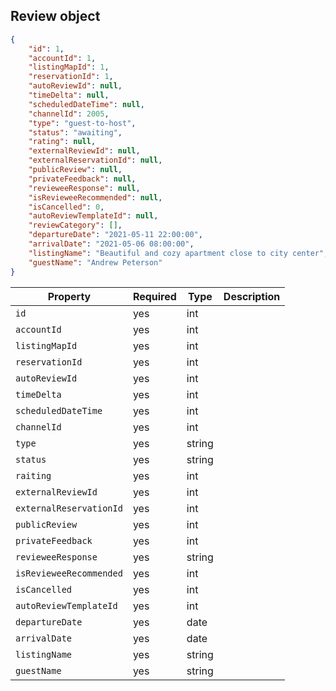 ## Review object

```json
{
	"id": 1,
	"accountId": 1,
	"listingMapId": 1,
	"reservationId": 1,
	"autoReviewId": null,
	"timeDelta": null,
	"scheduledDateTime": null,
	"channelId": 2005,
	"type": "guest-to-host",
	"status": "awaiting",
	"rating": null,
	"externalReviewId": null,
	"externalReservationId": null,
	"publicReview": null,
	"privateFeedback": null,
	"revieweeResponse": null,
	"isRevieweeRecommended": null,
	"isCancelled": 0,
	"autoReviewTemplateId": null,
	"reviewCategory": [],
	"departureDate": "2021-05-11 22:00:00",
	"arrivalDate": "2021-05-06 08:00:00",
	"listingName": "Beautiful and cozy apartment close to city center",
	"guestName": "Andrew Peterson"
}
```

Property | Required | Type | Description
-------- | -------- | ---- | ----------- 
`id` | yes | int |
`accountId` | yes | int |
`listingMapId` | yes | int |
`reservationId` | yes | int |
`autoReviewId` | yes | int |
`timeDelta` | yes | int |
`scheduledDateTime` | yes | int |
`channelId` | yes | int |
`type` | yes | string |
`status` | yes | string |
`raiting` | yes | int |
`externalReviewId` | yes | int |
`externalReservationId` | yes | int |
`publicReview` | yes | int |
`privateFeedback` | yes | int |
`revieweeResponse` | yes | string |
`isRevieweeRecommended` | yes | int |
`isCancelled` | yes | int |
`autoReviewTemplateId` | yes | int |
`departureDate` | yes | date |
`arrivalDate` | yes | date |
`listingName` | yes | string |
`guestName` | yes | string |
